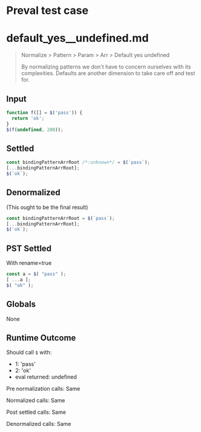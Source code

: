 # Preval test case

# default_yes__undefined.md

> Normalize > Pattern > Param > Arr > Default yes  undefined
>
> By normalizing patterns we don't have to concern ourselves with its complexities. Defaults are another dimension to take care off and test for.

## Input

`````js filename=intro
function f([] = $('pass')) {
  return 'ok';
}
$(f(undefined, 200));
`````


## Settled


`````js filename=intro
const bindingPatternArrRoot /*:unknown*/ = $(`pass`);
[...bindingPatternArrRoot];
$(`ok`);
`````


## Denormalized
(This ought to be the final result)

`````js filename=intro
const bindingPatternArrRoot = $(`pass`);
[...bindingPatternArrRoot];
$(`ok`);
`````


## PST Settled
With rename=true

`````js filename=intro
const a = $( "pass" );
[ ...a ];
$( "ok" );
`````


## Globals


None


## Runtime Outcome


Should call `$` with:
 - 1: 'pass'
 - 2: 'ok'
 - eval returned: undefined

Pre normalization calls: Same

Normalized calls: Same

Post settled calls: Same

Denormalized calls: Same
